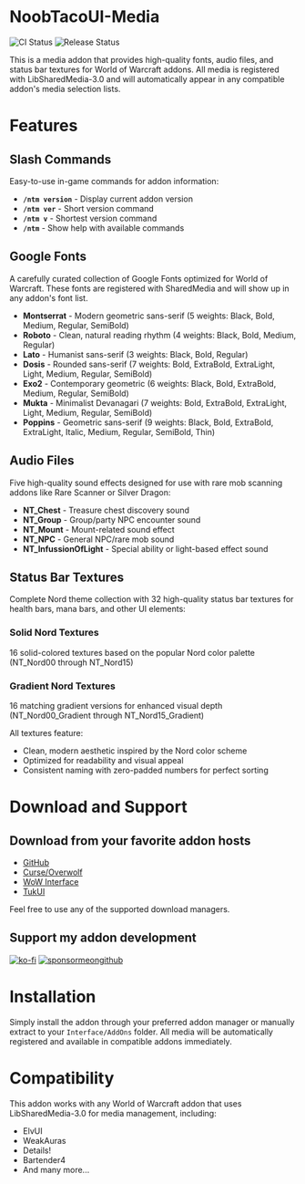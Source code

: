 # NoobTacoUI-Media

![CI Status](https://github.com/NoobTaco/NoobTacoUI-Media/workflows/CI/badge.svg) ![Release Status](https://github.com/NoobTaco/NoobTacoUI-Media/workflows/Release/badge.svg)

This is a media addon that provides high-quality fonts, audio files, and status bar textures for World of Warcraft addons. All media is registered with LibSharedMedia-3.0 and will automatically appear in any compatible addon's media selection lists.

# Features

## Slash Commands

Easy-to-use in-game commands for addon information:

-   **`/ntm version`** - Display current addon version
-   **`/ntm ver`** - Short version command  
-   **`/ntm v`** - Shortest version command
-   **`/ntm`** - Show help with available commands

## Google Fonts

A carefully curated collection of Google Fonts optimized for World of Warcraft. These fonts are registered with SharedMedia and will show up in any addon's font list.

-   **Montserrat** - Modern geometric sans-serif (5 weights: Black, Bold, Medium, Regular, SemiBold)
-   **Roboto** - Clean, natural reading rhythm (4 weights: Black, Bold, Medium, Regular)
-   **Lato** - Humanist sans-serif (3 weights: Black, Bold, Regular)
-   **Dosis** - Rounded sans-serif (7 weights: Bold, ExtraBold, ExtraLight, Light, Medium, Regular, SemiBold)
-   **Exo2** - Contemporary geometric (6 weights: Black, Bold, ExtraBold, Medium, Regular, SemiBold)
-   **Mukta** - Minimalist Devanagari (7 weights: Bold, ExtraBold, ExtraLight, Light, Medium, Regular, SemiBold)
-   **Poppins** - Geometric sans-serif (9 weights: Black, Bold, ExtraBold, ExtraLight, Italic, Medium, Regular, SemiBold, Thin)

## Audio Files

Five high-quality sound effects designed for use with rare mob scanning addons like Rare Scanner or Silver Dragon:

-   **NT_Chest** - Treasure chest discovery sound
-   **NT_Group** - Group/party NPC encounter sound
-   **NT_Mount** - Mount-related sound effect
-   **NT_NPC** - General NPC/rare mob sound
-   **NT_InfussionOfLight** - Special ability or light-based effect sound

## Status Bar Textures

Complete Nord theme collection with 32 high-quality status bar textures for health bars, mana bars, and other UI elements:

### Solid Nord Textures
16 solid-colored textures based on the popular Nord color palette (NT_Nord00 through NT_Nord15)

### Gradient Nord Textures
16 matching gradient versions for enhanced visual depth (NT_Nord00_Gradient through NT_Nord15_Gradient)

All textures feature:
-   Clean, modern aesthetic inspired by the Nord color scheme
-   Optimized for readability and visual appeal
-   Consistent naming with zero-padded numbers for perfect sorting

# Download and Support

## Download from your favorite addon hosts

-   [GitHub](https://github.com/NoobTaco/NoobTacoUI-Media)
-   [Curse/Overwolf](https://www.curseforge.com/wow/addons/noobtacoui-media)
-   [WoW Interface](https://www.wowinterface.com/downloads/info25745-NoobTacoUI-Media.html)
-   [TukUI](https://www.tukui.org/addons.php?id=185)

Feel free to use any of the supported download managers.

## Support my addon development

[![ko-fi](https://www.ko-fi.com/img/githubbutton_sm.svg)](https://ko-fi.com/G2G01GM9G)
[![sponsormeongithub](https://user-images.githubusercontent.com/1172935/97088810-463e0e00-15e8-11eb-8078-f18da01c6e9e.png)](https://github.com/sponsors/NoobTaco)

# Installation

Simply install the addon through your preferred addon manager or manually extract to your `Interface/AddOns` folder. All media will be automatically registered and available in compatible addons immediately.

# Compatibility

This addon works with any World of Warcraft addon that uses LibSharedMedia-3.0 for media management, including:

-   ElvUI
-   WeakAuras
-   Details!
-   Bartender4
-   And many more...
